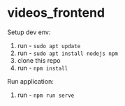# videos_frontend

Setup dev env:
1) run - `sudo apt update`
2) run - `sudo apt install nodejs npm`
3) clone this repo
4) run - `npm install`

Run application:
1) run - `npm run serve`



